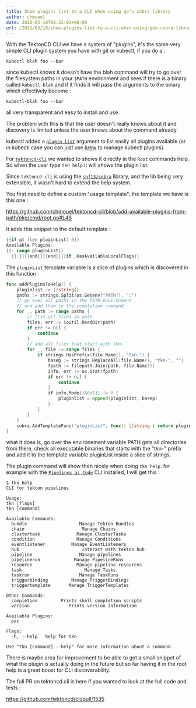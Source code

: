 ```yaml
---
title: Show plugins list to a CLI when using go’s cobra library
author: chmouel
date: 2022-03-18T08:53:02+00:00
url: /2022/03/18/show-plugins-list-to-a-cli-when-using-gos-cobra-library/
---
```

With the TektonCD CLI we have a system of "plugins", it's the same very simple CLI plugin system you have with git or kubectl, if you do a :

`kubectl blah foo --bar`

since kubectl knows it doesn't have the blah command will try to go over the
filesystem paths in your `$PATH` environment and sees if there is a binary
called `kubectl-blah` and if it finds it will pass the arguments to the binary
which effectively become :

`kubectl-blah foo --bar`

all very transparent and easy to install and use.

The problem with this is that the user doesn't really knows about it and discovery is limited unless the user knows about the command already.

kubectl added a [`plugin list`][1] argument to list easily all plugins available (or in kubectl case you can just use [krew][2] to manage kubectl plugins).

For [`tektoncd-cli`][3] we wanted to shows it directly in the `Root` commands help. So when the user type `tkn help` it will shows the plugin list.

Since `tektoncd-cli` is using the [`spf13/cobra`][4] library, and the lib being very extensible, it wasn't hard to extend the help system.

You first need to define a custom "usage template", the template we have is this one :

<https://github.com/chmouel/tektoncd-cli/blob/add-available-plugins-from-path/pkg/cmd/root.go#L46>

It adds this snippet to the default template :

```go
{{if gt (len pluginList) 0}}
Available Plugins:
{{- range pluginList}}
  {{.}}{{end}}{{end}}{{if .HasAvailableLocalFlags}}
```

The `pluginList` template variable is a slice of plugins which is discovered in this function :

```go
func addPluginsToHelp() {
	pluginlist := []string{}
	paths := strings.Split(os.Getenv("PATH"), ":")
	// go over all paths in the PATH environment
	// and add them to the completion command
	for _, path := range paths {
		// list all files in path
		files, err := ioutil.ReadDir(path)
		if err != nil {
			continue
		}
		// add all files that start with tkn-
		for _, file := range files {
			if strings.HasPrefix(file.Name(), "tkn-") {
				basep := strings.ReplaceAll(file.Name(), "tkn-", "")
				fpath := filepath.Join(path, file.Name())
				info, err := os.Stat(fpath)
				if err != nil {
					continue
				}
				if info.Mode()&0o111 != 0 {
					pluginlist = append(pluginlist, basep)
				}
			}
		}
	}
	cobra.AddTemplateFunc("pluginList", func() []string { return pluginlist })
}
```

what it does is, go over the environement variable PATH gets all directories from there, check all executable binaries that starts with the "tkn-" prefix and add it to the template variable pluginList inside a slice of strings.

The plugin command will show then nicely when doing `tkn help`. for example with the [`Pipelines as Code`][5] CLI installed, I will get this :

    $ tkn help
    CLI for tekton pipelines

    Usage:
    tkn [flags]
    tkn [command]

    Available Commands:
      bundle                    Manage Tekton Bundles
      chain                      Manage Chains
      clustertask              Manage ClusterTasks
      condition                Manage Conditions
      eventlistener          Manage EventListeners
      hub                        Interact with tekton hub
      pipeline                  Manage pipelines
      pipelinerun             Manage PipelineRuns
      resource                 Manage pipeline resources
      task                        Manage Tasks
      taskrun                   Manage TaskRuns
      triggerbinding         Manage TriggerBindings
      triggertemplate       Manage TriggerTemplates

    Other Commands:
      completion         Prints shell completion scripts
      version               Prints version information

    Available Plugins:
      pac

    Flags:
      -h, --help   help for tkn

    Use "tkn [command] --help" for more information about a command.

There is maybe area for improvement to be able to get a small snippet of what the plugin is actually doing in the future but so far having it in the root help is a great boost for CLI discoverability.

The full PR on tektoncd cli is here if you wanted to look at the full code and tests :

<https://github.com/tektoncd/cli/pull/1535>

 [1]: https://kubernetes.io/docs/tasks/extend-kubectl/kubectl-plugins/#discovering-plugins
 [2]: https://krew.dev
 [3]: https://github.com/tektoncd/cli/
 [4]: https://github.com/spf13/cobra
 [5]: github.com/openshift-pipelines/pipelines-as-code/
